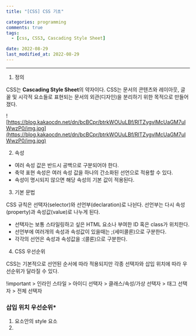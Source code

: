 ```yaml
---
title: "[CSS] CSS 기초"

categories: programming
comments: true
tags:
  - [css, CSS3, Cascading Style Sheet]

date: 2022-08-29
last_modified_at: 2022-08-29
---
```


---

1. 정의

CSS는 **Cascading Style Sheet**의 약자이다. CSS는 문서의 콘텐츠와 레이아웃, 글꼴 및 시각적 요소들로 표현되는 문서의 외관(디자인)을 분리하기 위한 목적으로 만들어졌다.

![https://blog.kakaocdn.net/dn/bcBCpr/btrkWOUuLBf/RlTZygvlMcUaGM7ulWwzP0/img.jpg](https://blog.kakaocdn.net/dn/bcBCpr/btrkWOUuLBf/RlTZygvlMcUaGM7ulWwzP0/img.jpg)

2. 속성

- 여러 속성 값은 반드시 공백으로 구분되어야 한다.
- 축약 표현 속성은 여러 속성 값을 하나의 간소화된 선언으로 적용할 수 있다.
- 속성이 명시되지 않으면 해당 속성의 기본 값이 적용된다.

3. 기본 문법

CSS 규칙은 선택자(selector)와 선언부(declaration)로 나뉜다. 선언부는 다시 속성(property)과 속성값(value)로 나누게 된다.

- 선택자는 보통 스타일링하고 싶은 HTML 요소나 부여한 ID 혹은 class가 위치한다.
- 선언부에 여러개의 속성과 속성값이 있을때는 ;(세미콜론)으로 구분한다.
- 각각의 선언은 속성과 속성값을 :(콜론)으로 구분한다.

4. CSS 우선순위

CSS는 기본적으로 선언된 순서에 따라 적용되지만 각종 선택자와 삽입 위치에 따라 우선순위가 달라질 수 있다.

!important > 인라인 스타일 > 아이디 선택자 > 클래스/속성/가상 선택자 > 태그 선택자 > 전체 선택자

###

### 삽입 위치 우선순위\*

1. <head> 요소안의 style 요소
2. <style> 요소안의 @import 문
3. <link> 요소로 연결된 CSS 파일
4. <link> 요소로 연결한 CSS 파일 안의 @import 문
5. 최종 사용자가 연결한 CSS 파일
6. 브라우저의 기본 스타일시트
